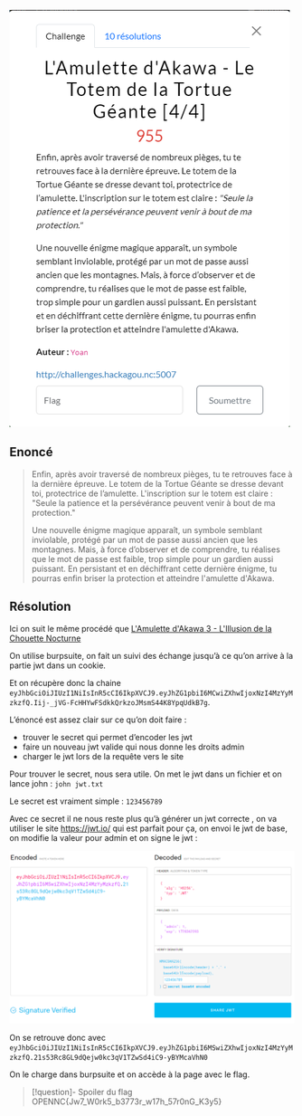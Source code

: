 ![amulette_akawa_4](amulette_akawa_4.png)

## Enoncé

> Enfin, après avoir traversé de nombreux pièges, tu te retrouves face à la dernière épreuve. Le totem de la Tortue Géante se dresse devant toi, protectrice de l’amulette. L'inscription sur le totem est claire : "Seule la
> patience et la persévérance peuvent venir à bout de ma protection."
>
> Une nouvelle énigme magique apparaît, un symbole semblant inviolable, protégé par un mot de passe aussi ancien que les montagnes. Mais, à force d’observer et de comprendre, tu réalises que le mot de passe est faible, trop simple pour un gardien aussi puissant. En persistant et en déchiffrant cette dernière énigme, tu pourras enfin briser la protection et atteindre l'amulette d'Akawa.

## Résolution

Ici on suit le même procédé que [L'Amulette d'Akawa 3 - L'Illusion de la Chouette Nocturne](L'Amulette%20d'Akawa%203%20-%20L'Illusion%20de%20la%20Chouette%20Nocturne.md)

On utilise burpsuite, on fait un suivi des échange jusqu’à ce qu’on arrive à la partie jwt dans un cookie.

Et on récupère donc la chaine `eyJhbGciOiJIUzI1NiIsInR5cCI6IkpXVCJ9.eyJhZG1pbiI6MCwiZXhwIjoxNzI4MzYyMzkzfQ.Iij-_jVG-FcHHYwFSdkkQrkzoJMsmS44K8YpqUdkB7g`.

L’énoncé est assez clair sur ce qu’on doit faire : 
* trouver le secret qui permet d’encoder les jwt
* faire un nouveau jwt valide qui nous donne les droits admin
* charger le jwt lors de la requête vers le site

Pour trouver le secret, [](../../../../ressouces/tools/Crack%20secrets.md#john) nous sera utile.
On met le jwt dans un fichier et on lance john : `john jwt.txt`

Le secret est vraiment simple : `123456789`

Avec ce secret il ne nous reste plus qu’à générer un jwt correcte , on va utiliser le site https://jwt.io/ qui est parfait pour ça, on envoi le jwt de base, on modifie la valeur pour admin et on signe le jwt :

![amulette_akawa_4_jwt](amulette_akawa_4_jwt.png)

On se retrouve donc avec `eyJhbGciOiJIUzI1NiIsInR5cCI6IkpXVCJ9.eyJhZG1pbiI6MSwiZXhwIjoxNzI4MzYyMzkzfQ.21s53Rc8GL9dQejw0kc3qV1TZwSd4iC9-yBYMcaVhN0`

On le charge dans burpsuite et on accède à la page avec le flag.


>[!question]- Spoiler du flag
> OPENNC{Jw7_W0rk5_b3773r_w17h_57r0nG_K3y5}

